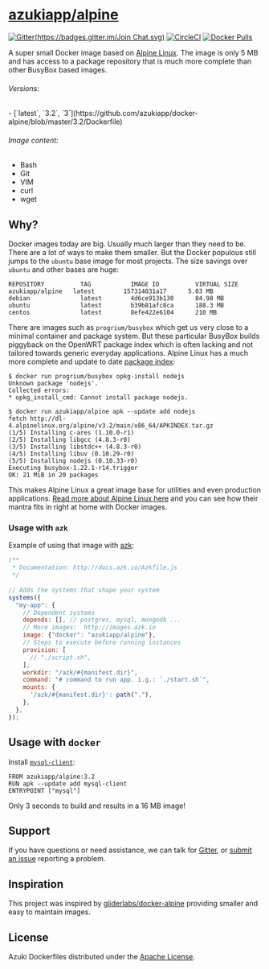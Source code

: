 [azukiapp/alpine](http://images.azk.io/#/alpine)
==================

[![Gitter](https://badges.gitter.im/Join Chat.svg)][gitter] [![CircleCI](https://img.shields.io/circleci/project/azukiapp/docker-alpine/release.svg)][circle-ci] [![Docker Pulls](https://img.shields.io/docker/pulls/azukiapp/alpine.svg)][azk-image]

A super small Docker image based on [Alpine Linux][alpine]. The image is only 5 MB and has access to a package repository that is much more complete than other BusyBox based images.

###### Versions:

<versions>
- [`latest`, `3.2`, `3`](https://github.com/azukiapp/docker-alpine/blob/master/3.2/Dockerfile)
</versions>

###### Image content:

  - Bash
  - Git
  - VIM
  - curl
  - wget

## Why?

Docker images today are big. Usually much larger than they need to be. There are a lot of ways to make them smaller. But the Docker populous still jumps to the `ubuntu` base image for most projects. The size savings over `ubuntu` and other bases are huge:

```
REPOSITORY          TAG           IMAGE ID          VIRTUAL SIZE
azukiapp/alpine   latest        157314031a17      5.03 MB
debian              latest        4d6ce913b130      84.98 MB
ubuntu              latest        b39b81afc8ca      188.3 MB
centos              latest        8efe422e6104      210 MB
```

There are images such as `progrium/busybox` which get us very close to a minimal container and package system. But these particular BusyBox builds piggyback on the OpenWRT package index which is often lacking and not tailored towards generic everyday applications. Alpine Linux has a much more complete and update to date [package index][alpine-packages]:

```console
$ docker run progrium/busybox opkg-install nodejs
Unknown package 'nodejs'.
Collected errors:
* opkg_install_cmd: Cannot install package nodejs.

$ docker run azukiapp/alpine apk --update add nodejs
fetch http://dl-4.alpinelinux.org/alpine/v3.2/main/x86_64/APKINDEX.tar.gz
(1/5) Installing c-ares (1.10.0-r1)
(2/5) Installing libgcc (4.8.3-r0)
(3/5) Installing libstdc++ (4.8.3-r0)
(4/5) Installing libuv (0.10.29-r0)
(5/5) Installing nodejs (0.10.33-r0)
Executing busybox-1.22.1-r14.trigger
OK: 21 MiB in 20 packages
```

This makes Alpine Linux a great image base for utilities and even production applications. [Read more about Alpine Linux here][alpine-about] and you can see how their mantra fits in right at home with Docker images.

### Usage with `azk`

Example of using that image with [azk](http://azk.io):

```javascript
/**
 * Documentation: http://docs.azk.io/Azkfile.js
 */
 
// Adds the systems that shape your system
systems({
  "my-app": {
    // Dependent systems
    depends: [], // postgres, mysql, mongodb ...
    // More images:  http://images.azk.io
    image: {"docker": "azukiapp/alpine"},
    // Steps to execute before running instances
    provision: [
      // "./script.sh",
    ],
    workdir: "/azk/#{manifest.dir}",
    command: "# command to run app. i.g.: `./start.sh`",
    mounts: {
      '/azk/#{manifest.dir}': path("."),
    },
  },
});
```

## Usage with `docker`

Install [`mysql-client`][mysql-client]:

```
FROM azukiapp/alpine:3.2
RUN apk --update add mysql-client
ENTRYPOINT ["mysql"]
```

Only 3 seconds to build and results in a 16 MB image!

## Support

If you have questions or need assistance, we can talk for [Gitter][gitter], or [submit an issue][issues] reporting a problem.

## Inspiration

This project was inspired by [gliderlabs/docker-alpine][inspiration] providing smaller and easy to maintain images.

## License

Azuki Dockerfiles distributed under the [Apache License][license].

[inspiration]: https://github.com/gliderlabs/docker-alpine
[mysql-client]: http://pkgs.alpinelinux.org/package/main/x86/mysql-client
[alpine-packages]: http://pkgs.alpinelinux.org/
[alpine-about]: https://www.alpinelinux.org/about/
[alpine]: http://alpinelinux.org/

[azk-image]: http://images.azk.io/#/alpine
[issues]: https://github.com/azukiapp/docker-alpine/issues
[gitter]: https://gitter.im/azukiapp/azk?utm_source=badge&utm_medium=badge&utm_campaign=pr-badge&utm_content=badge
[circle-ci]: https://circleci.com/gh/azukiapp/docker-alpine
[license]: ./LICENSE

